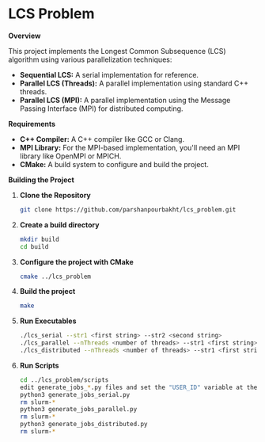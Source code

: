 # LCS Problem

**Overview**

This project implements the Longest Common Subsequence (LCS) algorithm using various parallelization techniques:

- **Sequential LCS:** A serial implementation for reference.
- **Parallel LCS (Threads):** A parallel implementation using standard C++ threads.
- **Parallel LCS (MPI):** A parallel implementation using the Message Passing Interface (MPI) for distributed computing.

**Requirements**

- **C++ Compiler:** A C++ compiler like GCC or Clang.
- **MPI Library:** For the MPI-based implementation, you'll need an MPI library like OpenMPI or MPICH.
- **CMake:** A build system to configure and build the project.


**Building the Project**

1. **Clone the Repository**
   ```bash
   git clone https://github.com/parshanpourbakht/lcs_problem.git
   
2. **Create a build directory**
   ```bash
   mkdir build
   cd build

3. **Configure the project with CMake**
   ```bash
   cmake ../lcs_problem
   
4. **Build the project**
   ```bash
   make
   
5. **Run Executables**
   ```bash
   ./lcs_serial --str1 <first string> --str2 <second string>
   ./lcs_parallel --nThreads <number of threads> --str1 <first string> --str2 <second string>
   ./lcs_distributed --nThreads <number of threads> --str1 <first string> --str2 <second string>

6. **Run Scripts**
   ```bash
   cd ../lcs_problem/scripts
   edit generate_jobs_*.py files and set the "USER_ID" variable at the top to your slurm user ID 
   python3 generate_jobs_serial.py
   rm slurm-*
   python3 generate_jobs_parallel.py
   rm slurm-*
   python3 generate_jobs_distributed.py
   rm slurm-*
   
   
